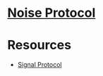 # [Noise Protocol](http://www.noiseprotocol.org/noise.html)



# Resources
- [Signal Protocol](https://www.youtube.com/watch?v=ceGTgqypwnQ&ab_channel=DavidWong)
